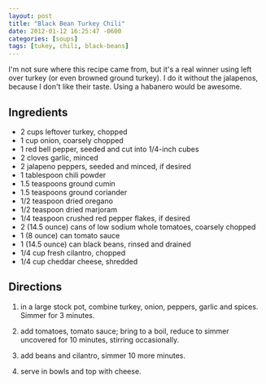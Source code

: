 ```yaml
---
layout: post
title: "Black Bean Turkey Chili"
date: 2012-01-12 16:25:47 -0600
categories: [soups]
tags: [tukey, chili, black-beans]
---
```


I'm not sure where this recipe came from, but it's a real winner using left over turkey (or even browned ground turkey). I do it without the jalapenos, because I don't like their taste. Using a habanero would be awesome.

## Ingredients

* 2 cups leftover turkey, chopped
* 1 cup onion, coarsely chopped
* 1 red bell pepper, seeded and cut into 1/4-inch cubes
* 2 cloves garlic, minced
* 2 jalapeno peppers, seeded and minced, if desired
* 1 tablespoon chili powder
* 1.5 teaspoons ground cumin
* 1.5 teaspoons ground coriander
* 1/2 teaspoon dried oregano
* 1/2 teaspoon dried marjoram
* 1/4 teaspoon crushed red pepper flakes, if desired
* 2 (14.5 ounce) cans of low sodium whole tomatoes, coarsely chopped
* 1 (8 ounce) can tomato sauce
* 1 (14.5 ounce) can black beans, rinsed and drained
* 1/4 cup fresh cilantro, chopped
* 1/4 cup cheddar cheese, shredded


## Directions

1.  in a large stock pot, combine turkey, onion, peppers, garlic and spices. Simmer for 3 minutes.

1.  add tomatoes, tomato sauce; bring to a boil, reduce to simmer uncovered for 10 minutes, stirring occasionally.

1.  add beans and cilantro, simmer 10 more minutes.

1.  serve in bowls and top with cheese.
